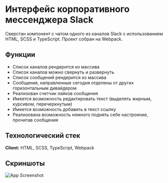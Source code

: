 
# Интерфейс корпоративного мессенджера Slack

Сверстан компонент с чатом одного из каналов Slack с использованием HTML, SCSS и TypeScript. Проект собран на Webpack.



## Функции

- Список каналов рендерится из массива
- Список каналов можно свернуть и развернуть
- Список сообщений рендерится из массива
- Сообщения, направленные сегодня отделены от других горизонтальным дивайдером
- Реализован счетчик лайков сообщения
- Имеется возможность редактировать текст (выделять жирным, курсивом, перечеркнутым)
- Имеется возможность добавить в текст ссылку
- Реализована возможность немного поднять себе настроение, прочитав сообщения 



## Технологический стек

**Client:** HTML, SCSS, TypeScript, Webpack



## Скриншоты

![App Screenshot](https://via.placeholder.com/468x300?text=App+Screenshot+Here)